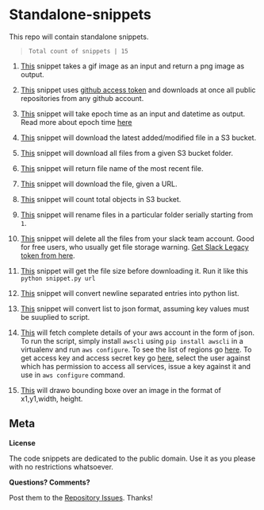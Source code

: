 # Standalone-snippets
This repo will contain standalone snippets.


> `Total count of snippets | 15`

 1. [This](https://raw.githubusercontent.com/x0v/standalone-snippets/master/1-gif-to-png.py) snippet takes a gif image as an input and return a png image as output.
 
 2. [This](https://raw.githubusercontent.com/x0v/standalone-snippets/master/2-git-clone-public-repo-from-particular-user.py) snippet uses [github access token](https://github.com/settings/tokens) and downloads at once all public repositories from any github account.
 
 3. [This](https://raw.githubusercontent.com/x0v/standalone-snippets/master/3-convert-epoch-time-to-date-time.py) snippet will take epoch time as an input and datetime as output. Read more about epoch time [here](https://en.wikipedia.org/wiki/Unix_time)

 4. [This](https://raw.githubusercontent.com/x0v/standalone-snippets/master/4-s3-latest-file.py) snippet will download the latest added/modified file in a S3 bucket.
 
 5. [This](https://raw.githubusercontent.com/x0v/standalone-snippets/master/5-s3-download-all.py) snippet will download all files from a given S3 bucket folder.
 
 6. [This](https://raw.githubusercontent.com/x0v/standalone-snippets/master/6-get-latest-file.py) snippet will return file name of the most recent file.
 
 7. [This](https://raw.githubusercontent.com/x0v/standalone-snippets/master/7-download-using-url.py) snippet will download the file, given a URL.
 
 8. [This](https://raw.githubusercontent.com/x0v/standalone-snippets/master/8-count-objects-in-bucket.py) snippet will count total objects in S3 bucket.

 9. [This](https://raw.githubusercontent.com/x0v/standalone-snippets/master/9-rename-files-bulk-serially.py) snippet will rename files in a particular folder serially starting from `1`. 

 10. [This](https://raw.githubusercontent.com/x0v/standalone-snippets/master/10-delete-all-files-from-slack.py) snippet will delete all the files from your slack team account. Good for free users, who usually get file storage warning. [Get Slack Legacy token from here](https://api.slack.com/custom-integrations/legacy-tokens).
 
 11. [This](https://raw.githubusercontent.com/x0v/standalone-snippets/master/11-get-file-size-before-download.py) snippet will get the file size before downloading it. Run it like this `python snippet.py url`
 
 12. [This](https://raw.githubusercontent.com/x0v/standalone-snippets/master/12-convert-text-to-list.py) snippet will convert newline separated entries into python list.
 
 13. [This](https://raw.githubusercontent.com/x0v/standalone-snippets/master/13-convert-list-to-json.py) snippet will convert list to json format, assuming key values must be suuplied to script.

 14. [This](https://raw.githubusercontent.com/x0v/standalone-snippets/master/14-fetch-aws-complete-biodata.py) will fetch complete details of your aws account in the form of json. To run the script, simply install `awscli` using `pip install awscli` in a virtualenv and run `aws configure`. To see the list of regions go [here](https://docs.aws.amazon.com/general/latest/gr/rande.html#apigateway_region). To get access key and access secret key go [here](https://console.aws.amazon.com/iam/home?region=us-east-2#/users), select the user against which has permission to access all services, issue a key against it and use in `aws configure` command.


15. [This]() will drawo bounding boxe over an image in the format of x1,y1,width, height.


 
 ## Meta

**License**

The code snippets are dedicated to the public domain. Use it as you please with no restrictions whatsoever.

**Questions? Comments?**

Post them to the [Repository Issues](https://github.com/x0v/standalone-snippets/issues/new). Thanks!

